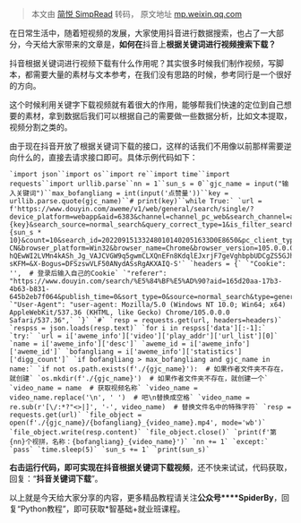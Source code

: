 > 本文由 [简悦 SimpRead](http://ksria.com/simpread/) 转码， 原文地址 [mp.weixin.qq.com](https://mp.weixin.qq.com/s/wzWj3Vs8G_yo655eJ99BHw)

在日常生活中，随着短视频的发展，大家使用抖音进行数据搜索，也占了一大部分，今天给大家带来的文章是，**如何在**抖音上**根据关键词进行视频搜索下载？**

  

抖音根据关键词进行视频下载有什么作用呢？其实很多时候我们制作视频，写脚本，都需要大量的素材与文本参考，在我们没有思路的时候，参考同行是一个很好的方向。

  

这个时候利用关键字下载视频就有着很大的作用，能够帮我们快速的定位到自己想要的素材，拿到数据后我们可以根据自己的需要做一些数据分析，比如文本提取，视频分割之类的。

  

由于现在抖音开放了根据关键词下载的接口，这样的话我们不用像以前那样需要逆向什么的，直接去请求接口即可。具体示例代码如下：

  

```
`import json``import os``import re``import time``import requests``import urllib.parse``nn = 1``sun_s = 0``gjc_name = input("输入关键词")``max_bofangliang = int(input('点赞量'))``key = urllib.parse.quote(gjc_name)``# print(key)``while True:` `url = f'https://www.douyin.com/aweme/v1/web/general/search/single/?device_platform=webapp&aid=6383&channel=channel_pc_web&search_channel=aweme_general&sort_type=0&publish_time=0&keyword={key}&search_source=normal_search&query_correct_type=1&is_filter_search=0&from_group_id=&offset={sun_s * 10}&count=10&search_id=202209151332480101402051633D0E8650&pc_client_type=1&version_code=170400&version_name=17.4.0&cookie_enabled=true&screen_width=2560&screen_height=1080&browser_language=zh-CN&browser_platform=Win32&browser_name=Chrome&browser_version=105.0.0.0&browser_online=true&engine_name=Blink&engine_version=105.0.0.0&os_name=Windows&os_version=10&cpu_core_num=12&device_memory=8&platform=PC&downlink=10&effective_type=4g&round_trip_time=100&webid=7129806389195458082&msToken=20jBGIfrrkKSgtlRmqkkoaFZIj-hQEwWI2LVMn4kASh_Jg_VAJCVGW9q5gwmCLXQnEFn8KdqlEJxrjF7geVghbpbUDCgZS5GJhVjGsTSrXE382FG5H-sKFM=&X-Bogus=DFSzswVLF50ANydASsRgAKXAIQ-S'` `headers = {` `"Cookie": '',  # 登录后输入自己的Cookie` `"referer": "https://www.douyin.com/search/%E5%84%BF%E5%AD%90?aid=165d20aa-17b3-4b63-b831-645b2eb7f064&publish_time=0&sort_type=0&source=normal_search&type=general",` `"User-Agent": "user-agent: Mozilla/5.0 (Windows NT 10.0; Win64; x64) AppleWebKit/537.36 (KHTML, like Gecko) Chrome/105.0.0.0 Safari/537.36",` `}` `#` `resp = requests.get(url, headers=headers)` `respss = json.loads(resp.text)` `for i in respss['data'][:-1]:` `try:` `url = i['aweme_info']['video']['play_addr']['url_list'][0]` `name = i['aweme_info']['desc']` `aweme_id = i['aweme_info']['aweme_id']` `bofangliang = i['aweme_info']['statistics']['digg_count']` `if bofangliang > max_bofangliang and gjc_name in name:` `if not os.path.exists(f'./{gjc_name}'):  # 如果作者文件夹不存在，就创建` `os.mkdir(f'./{gjc_name}')  # 如果作者文件夹不存在，就创建一个` `video_name = name  # 获取视频名称` `video_name = video_name.replace('\n', ' ')  # 吧\n替换成空格` `video_name = re.sub(r'[\/:*?"<>|]', '-', video_name)  # 替换文件名中的特殊字符` `resp = requests.get(url)` `file_object = open(f'./{gjc_name}/{bofangliang}_{video_name}.mp4', mode='wb')` `file_object.write(resp.content)` `file_object.close()` `print(f'第{nn}个视拼，名称：{bofangliang}_{video_name}')` `nn += 1` `except:` `pass` `time.sleep(5)` `sun_s += 1` `print(sun_s)`
```

  

**右击运行代码，即可实现在抖音根据关键词下载视频**，还不快来试试，代码获取，回复：“**抖音关键词下载**”。  

  

以上就是今天给大家分享的内容，更多精品教程请关注**公众号****SpiderBy**，回复“Python教程”，即可获取*智基础+就业班课程。